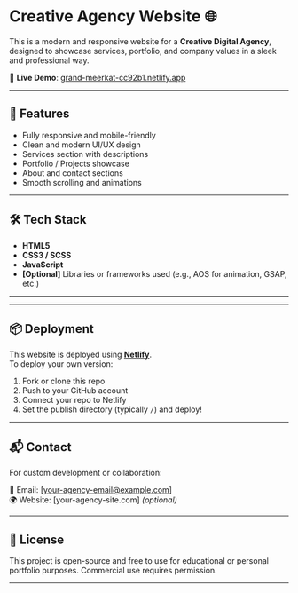 # Creative Agency Website 🌐

This is a modern and responsive website for a **Creative Digital Agency**, designed to showcase services, portfolio, and company values in a sleek and professional way.

🔗 **Live Demo**: [grand-meerkat-cc92b1.netlify.app](https://grand-meerkat-cc92b1.netlify.app/) 

---

## 🚀 Features

- Fully responsive and mobile-friendly
- Clean and modern UI/UX design
- Services section with descriptions
- Portfolio / Projects showcase
- About and contact sections
- Smooth scrolling and animations

---

## 🛠️ Tech Stack

- **HTML5**
- **CSS3 / SCSS**
- **JavaScript**
- **[Optional]** Libraries or frameworks used (e.g., AOS for animation, GSAP, etc.)

---


---

## 📦 Deployment

This website is deployed using **[Netlify](https://www.netlify.com/)**.  
To deploy your own version:

1. Fork or clone this repo
2. Push to your GitHub account
3. Connect your repo to Netlify
4. Set the publish directory (typically `/`) and deploy!

---

## 📬 Contact

For custom development or collaboration:

📧 Email: [your-agency-email@example.com]  
🌍 Website: [your-agency-site.com] *(optional)*

---

## 📝 License

This project is open-source and free to use for educational or personal portfolio purposes. Commercial use requires permission.

---

